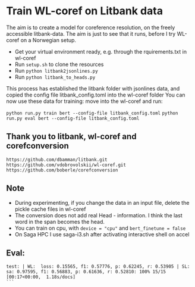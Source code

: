 # Train WL-coref on Litbank data
The aim is to create a model for coreference resolution, on the freely accessible litbank-data. The aim is just to see that it runs, before I try WL-coref on a Norwegian setup.

- Get your virtual environment ready, e.g. through the rquirements.txt in wl-coref
- Run `setup.sh` to clone the resources
- Run `python litbank2jsonlines.py`
- Run `python litbank_to_heads.py`

This process has established the litbank folder with jsonlines data, and copied the config file litbank_config.toml into the wl-coref folder
You can now use these data for training:
move into the wl-coref and run: 

`python run.py train bert --config-file litbank_config.toml`
`python run.py eval bert --config-file litbank_config.toml`

## Thank you to litbank, wl-coref and corefconversion
 ```
 https://github.com/dbamman/litbank.git
 https://github.com/vdobrovolskii/wl-coref.git
 https://github.com/boberle/corefconversion
``` 


## Note
- During experimenting, if you change the data in an input file, delete the pickle cache files in wl-coref
- The conversion does not add real Head - information. I think the last word in the span becomes the head. 
- You can train on cpu, with `device = "cpu"` and  `bert_finetune = false`
- On Saga HPC I use saga-i3.sh after activating interactive shell on accel 

## Eval:
````
test: | WL:  loss: 0.15565, f1: 0.57776, p: 0.62245, r: 0.53905 | SL:  sa: 0.97595, f1: 0.56883, p: 0.61636, r: 0.52810: 100% 15/15 [00:17<00:00,  1.18s/docs]
```